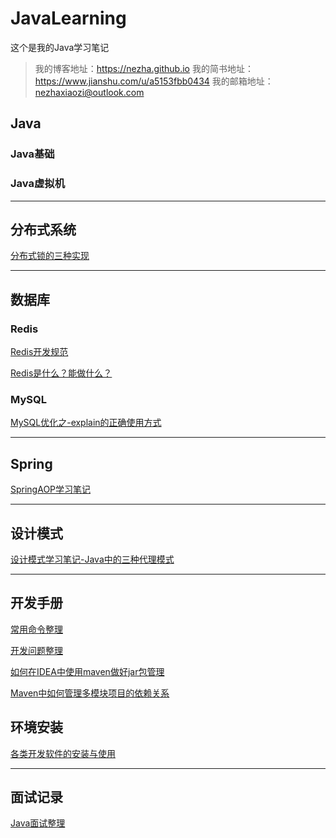 # JavaLearning
这个是我的Java学习笔记

> 我的博客地址：https://nezha.github.io
> 我的简书地址：https://www.jianshu.com/u/a5153fbb0434
> 我的邮箱地址：<nezhaxiaozi@outlook.com>

## Java

### Java基础

### Java虚拟机

---

## 分布式系统

[分布式锁的三种实现](./分布式系统/分布式锁的三种实现.md)

---

## 数据库

### Redis

[Redis开发规范](./数据库/Redis/Redis开发规范.md)

[Redis是什么？能做什么？](./数据库/Redis/Redis是什么？能做什么？.md)


### MySQL

[MySQL优化之-explain的正确使用方式](./数据库/MySQL/MySQL优化之-explain的正确使用方式.md)

---

## Spring

[SpringAOP学习笔记](./Spring/SpringAOP学习笔记.md)

---

## 设计模式

[设计模式学习笔记-Java中的三种代理模式](./设计模式/设计模式学习笔记-Java中的三种代理模式.md)

---

## 开发手册

[常用命令整理](./开发手册/常用命令整理.md)

[开发问题整理](./开发手册/开发问题整理.md)

[如何在IDEA中使用maven做好jar包管理](./开发手册/如何在IDEA中使用maven做好jar包管理.md)

[Maven中如何管理多模块项目的依赖关系](./开发手册/Maven中如何管理多模块项目的依赖关系.md)

## 环境安装

[各类开发软件的安装与使用](./环境安装/各类开发软件的安装与使用.md)

---

## 面试记录

[Java面试整理](./面试记录/面试整理.md)


